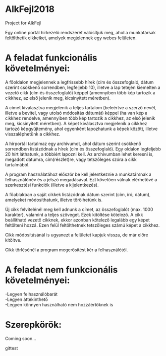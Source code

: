 # AlkFejl2018
Project for AlkFejl

Egy online portál hírkezelő rendszerét valósítjuk meg, ahol a munkatársak feltölthetik cikkeiket, amelyek megjelennek egy webes     felületen.

# A feladat funkcionális követelményei:

A főoldalon megjelennek a legfrissebb hírek (cím és összefoglaló, dátum
szerint csökkenő sorrendben, legfeljebb 10), illetve a lap tetején kiemelten a
vezető cikk (cím és összefoglaló) képpel (amennyiben több kép tartozik a
cikkhez, az első jelenik meg, kicsinyített méretben).

A címet kiválasztva megjelenik a teljes tartalom (beleértve a szerző nevét,
illetve a bevitel, vagy utolsó módosítás dátumát) képpel (ha van kép a cikkhez
rendelve, amennyiben több kép tartozik a cikkhez, az első jelenik meg,
kicsinyített méretben). A képet kiválasztva megjelenik a cikkhez tartozó
képgyűjtemény, ahol egyenként lapozhatunk a képek között, illetve
visszaléphetünk a cikkhez.

A hírportál tartalmaz egy archívumot, ahol dátum szerint csökkenő
sorrendben listázódnak a hírek (cím és összefoglaló). Egy oldalon legfeljebb
20 hírt láthatunk, a többiért lapozni kell. Az archívumban lehet keresni is,
megadott dátumra, cím(részlet)re, vagy tetszőleges szóra a cikk tartalmából.

A program használatához először be kell jelentkeznie a munkatársnak a
felhasználónév és a jelszó megadásával. Ezt követően válnak elérhetővé a
szerkesztési funkciók (illetve a kijelentkezés).

A főablakban a saját cikkek listázódnak dátum szerint (cím, író, dátum),
amelyeket módosíthatunk, illetve törölhetünk is.

Új cikk felvitelénél meg kell adnunk a címet, az összefoglalót (max. 1000
karakter), valamint a teljes szöveget. Ezek kitöltése kötelező. A cikk
beállítható vezető cikknek, ekkor azonban kötelező legalább egy képet
feltölteni hozzá. Ezen felül feltölthetnek tetszőleges számú képet a cikkhez.

Cikk módosításánál is ugyanezt a felületet kapjuk vissza, de már előre kitöltve.

Cikk törlésénél a program megerősítést kér a felhasználótól.

# A feladat nem funkcionális követelményei:

-Legyen felhasználóbarát  
-Legyen áttekinthető  
-Legyen könnyen használható nem hozzáértőknek is  

# Szerepkörök:

Coming soon...  

gittest